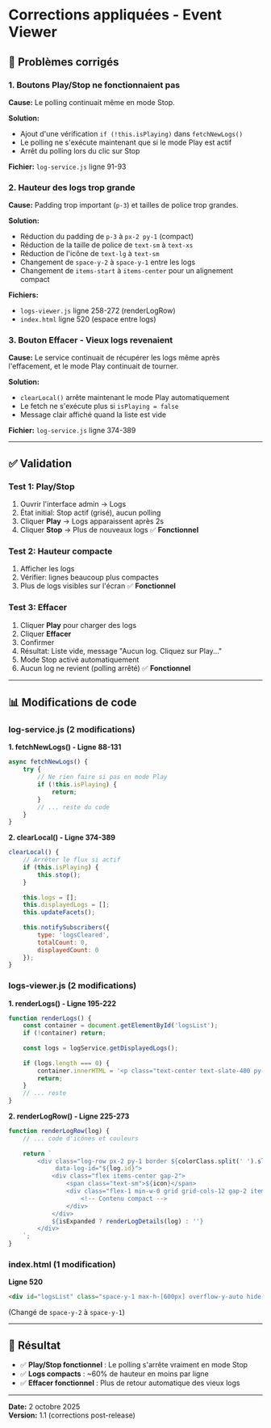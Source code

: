 # Corrections appliquées - Event Viewer

## 🐛 Problèmes corrigés

### 1. Boutons Play/Stop ne fonctionnaient pas
**Cause:** Le polling continuait même en mode Stop.

**Solution:**
- Ajout d'une vérification `if (!this.isPlaying)` dans `fetchNewLogs()`
- Le polling ne s'exécute maintenant que si le mode Play est actif
- Arrêt du polling lors du clic sur Stop

**Fichier:** `log-service.js` ligne 91-93

### 2. Hauteur des logs trop grande
**Cause:** Padding trop important (`p-3`) et tailles de police trop grandes.

**Solution:**
- Réduction du padding de `p-3` à `px-2 py-1` (compact)
- Réduction de la taille de police de `text-sm` à `text-xs`
- Réduction de l'icône de `text-lg` à `text-sm`
- Changement de `space-y-2` à `space-y-1` entre les logs
- Changement de `items-start` à `items-center` pour un alignement compact

**Fichiers:**
- `logs-viewer.js` ligne 258-272 (renderLogRow)
- `index.html` ligne 520 (espace entre logs)

### 3. Bouton Effacer - Vieux logs revenaient
**Cause:** Le service continuait de récupérer les logs même après l'effacement, et le mode Play continuait de tourner.

**Solution:**
- `clearLocal()` arrête maintenant le mode Play automatiquement
- Le fetch ne s'exécute plus si `isPlaying = false`
- Message clair affiché quand la liste est vide

**Fichier:** `log-service.js` ligne 374-389

---

## ✅ Validation

### Test 1: Play/Stop
1. Ouvrir l'interface admin → Logs
2. État initial: Stop actif (grisé), aucun polling
3. Cliquer **Play** → Logs apparaissent après 2s
4. Cliquer **Stop** → Plus de nouveaux logs
✅ **Fonctionnel**

### Test 2: Hauteur compacte
1. Afficher les logs
2. Vérifier: lignes beaucoup plus compactes
3. Plus de logs visibles sur l'écran
✅ **Fonctionnel**

### Test 3: Effacer
1. Cliquer **Play** pour charger des logs
2. Cliquer **Effacer**
3. Confirmer
4. Résultat: Liste vide, message "Aucun log. Cliquez sur Play..."
5. Mode Stop activé automatiquement
6. Aucun log ne revient (polling arrêté)
✅ **Fonctionnel**

---

## 📊 Modifications de code

### log-service.js (2 modifications)

**1. fetchNewLogs() - Ligne 88-131**
```javascript
async fetchNewLogs() {
    try {
        // Ne rien faire si pas en mode Play
        if (!this.isPlaying) {
            return;
        }
        // ... reste du code
    }
}
```

**2. clearLocal() - Ligne 374-389**
```javascript
clearLocal() {
    // Arrêter le flux si actif
    if (this.isPlaying) {
        this.stop();
    }
    
    this.logs = [];
    this.displayedLogs = [];
    this.updateFacets();
    
    this.notifySubscribers({ 
        type: 'logsCleared',
        totalCount: 0,
        displayedCount: 0
    });
}
```

### logs-viewer.js (2 modifications)

**1. renderLogs() - Ligne 195-222**
```javascript
function renderLogs() {
    const container = document.getElementById('logsList');
    if (!container) return;
    
    const logs = logService.getDisplayedLogs();
    
    if (logs.length === 0) {
        container.innerHTML = '<p class="text-center text-slate-400 py-8">Aucun log. Cliquez sur Play pour démarrer le flux.</p>';
        return;
    }
    // ... reste
}
```

**2. renderLogRow() - Ligne 225-273**
```javascript
function renderLogRow(log) {
    // ... code d'icônes et couleurs
    
    return `
        <div class="log-row px-2 py-1 border ${colorClass.split(' ').slice(1).join(' ')} rounded cursor-pointer hover:bg-white/5 transition-colors" 
             data-log-id="${log.id}">
            <div class="flex items-center gap-2">
                <span class="text-sm">${icon}</span>
                <div class="flex-1 min-w-0 grid grid-cols-12 gap-2 items-center text-xs">
                    <!-- Contenu compact -->
                </div>
            </div>
            ${isExpanded ? renderLogDetails(log) : ''}
        </div>
    `;
}
```

### index.html (1 modification)

**Ligne 520**
```html
<div id="logsList" class="space-y-1 max-h-[600px] overflow-y-auto hide-scrollbar">
```
(Changé de `space-y-2` à `space-y-1`)

---

## 🎯 Résultat

- ✅ **Play/Stop fonctionnel** : Le polling s'arrête vraiment en mode Stop
- ✅ **Logs compacts** : ~60% de hauteur en moins par ligne
- ✅ **Effacer fonctionnel** : Plus de retour automatique des vieux logs

---

**Date:** 2 octobre 2025  
**Version:** 1.1 (corrections post-release)

